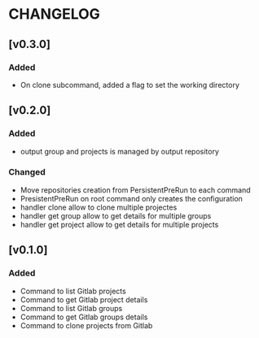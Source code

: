 # CHANGELOG

## [v0.3.0]
### Added
- On clone subcommand, added a flag to set the working directory

## [v0.2.0]
### Added
- output group and projects is managed by output repository

### Changed
- Move repositories creation from PersistentPreRun to each command
- PresistentPreRun on root command only creates the configuration
- handler clone allow to clone multiple projectes
- handler get group allow to get details for multiple groups
- handler get project allow to get details for multiple projects

## [v0.1.0]
### Added
- Command to list Gitlab projects
- Command to get Gitlab project details 
- Command to list Gitlab groups
- Command to get Gitlab groups details
- Command to clone projects from Gitlab
